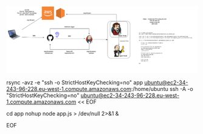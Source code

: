 ![Alt text](/images/Jobthree.png)

rsync -avz -e "ssh -o StrictHostKeyChecking=no" app ubuntu@ec2-34-243-96-228.eu-west-1.compute.amazonaws.com:/home/ubuntu
ssh -A -o "StrictHostKeyChecking=no" ubuntu@ec2-34-243-96-228.eu-west-1.compute.amazonaws.com << EOF

cd app
nohup node app.js > /dev/null 2>&1 &

EOF
